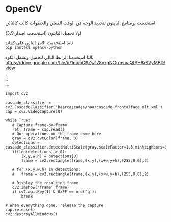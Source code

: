 # OpenCV
استخدمت برمنامج البايثون لتحديد الوجه في الوقت الفعلي والخطوات كانت كالتالي  
  
  اولا تحميل البايثون (استخدمت اصدار 3.9)  

ثانيا استخدمت الامر التالي على كماند  
`pip install opencv-python`    

ثالثا استخدمنا الرابط التالي لتحميل وتشغل الكود  
https://drive.google.com/file/d/1pomC9Zw178nxgNOrpemaQfSH8rSVyMBD/view  
.  
..  
...  
  
    
 ```   
import cv2

cascade_classifier = cv2.CascadeClassifier('haarcascades/haarcascade_frontalface_alt.xml')
cap = cv2.VideoCapture(0)

while True:
    # Capture frame-by-frame
    ret, frame = cap.read()
    # Our operations on the frame come here
    gray = cv2.cvtColor(frame, 0)
    detections = cascade_classifier.detectMultiScale(gray,scaleFactor=1.3,minNeighbors=5)
    if(len(detections) > 0):
        (x,y,w,h) = detections[0]
        frame = cv2.rectangle(frame,(x,y),(x+w,y+h),(255,0,0),2)

    # for (x,y,w,h) in detections:
    # 	frame = cv2.rectangle(frame,(x,y),(x+w,y+h),(255,0,0),2)

    # Display the resulting frame
    cv2.imshow('frame',frame)
    if cv2.waitKey(1) & 0xFF == ord('q'):
        break

# When everything done, release the capture
cap.release()
cv2.destroyAllWindows()  
